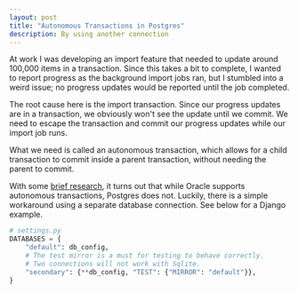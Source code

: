 ```yaml
---
layout: post
title: "Autonomous Transactions in Postgres"
description: By using another connection
---
```


At work I was developing an import feature that needed to update around 100,000
items in a transaction. Since this takes a bit to complete, I wanted to report
progress as the background import jobs ran, but I stumbled into a weird issue;
no progress updates would be reported until the job completed.

The root cause here is the import transaction. Since our progress updates are
in a transaction, we obviously won't see the update until we commit. We need to
escape the transaction and commit our progress updates while our import job
runs.

What we need is called an autonomous transaction, which allows for a child
transaction to commit inside a parent transaction, without needing the parent
to commit.

With some [brief research][so-post], it turns out that while Oracle supports
autonomous transactions, Postgres does not. Luckily, there is a simple
workaround using a separate database connection. See below for a Django
example.

```python
# settings.py
DATABASES = {
    "default": db_config,
    # The test mirror is a must for testing to behave correctly.
    # Two connections will not work with Sqlite.
    "secondary": {**db_config, "TEST": {"MIRROR": "default"}},
}
```

[so-post]: https://stackoverflow.com/a/25428060/3720597
